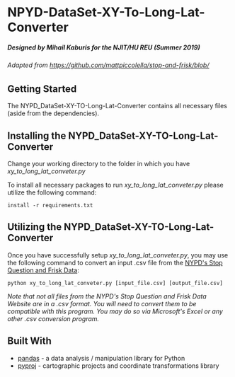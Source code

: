 # NPYD-DataSet-XY-To-Long-Lat-Converter

##### Designed by Mihail Kaburis for the NJIT/HU REU (Summer 2019)

###### Adapted from https://github.com/mattpiccolella/stop-and-frisk/blob/

## Getting Started

The NYPD_DataSet-XY-TO-Long-Lat-Converter contains all necessary files (aside from the dependencies).

## Installing the NYPD_DataSet-XY-TO-Long-Lat-Converter

Change your working directory to the folder in which you have *xy_to_long_lat_conveter.py*

To install all necessary packages to run *xy_to_long_lat_conveter.py* please utilize the following command: 

`install -r requirements.txt`

## Utilizing the NYPD_DataSet-XY-TO-Long-Lat-Converter

Once you have successfully setup *xy_to_long_lat_conveter.py*, you may use the following command to convert
an input .csv file from the [NYPD's Stop Question and Frisk Data](https://www1.nyc.gov/site/nypd/stats/reports-analysis/stopfrisk.page):

`python xy_to_long_lat_conveter.py [input_file.csv] [output_file.csv]`

*Note that not all files from the NYPD's Stop Question and Frisk Data Website are in a .csv format. You will need to convert them to be compatible with this program. You may do so via Microsoft's Excel or any other .csv conversion program.*

## Built With

* [pandas](https://github.com/pandas-dev/pandas) - a data analysis / manipulation library for Python
* [pyproj](https://github.com/pyproj4/pyproj) - cartographic projects and coordinate transformations library


